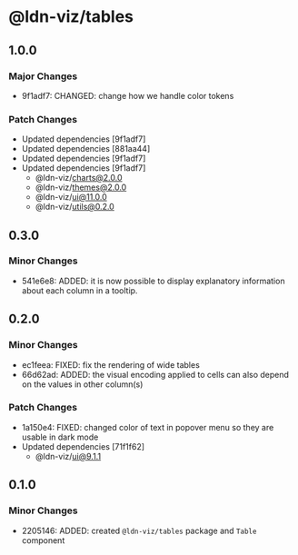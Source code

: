 # @ldn-viz/tables

## 1.0.0

### Major Changes

- 9f1adf7: CHANGED: change how we handle color tokens

### Patch Changes

- Updated dependencies [9f1adf7]
- Updated dependencies [881aa44]
- Updated dependencies [9f1adf7]
- Updated dependencies [9f1adf7]
  - @ldn-viz/charts@2.0.0
  - @ldn-viz/themes@2.0.0
  - @ldn-viz/ui@11.0.0
  - @ldn-viz/utils@0.2.0

## 0.3.0

### Minor Changes

- 541e6e8: ADDED: it is now possible to display explanatory information about each column in a tooltip.

## 0.2.0

### Minor Changes

- ec1feea: FIXED: fix the rendering of wide tables
- 66d62ad: ADDED: the visual encoding applied to cells can also depend on the values in other column(s)

### Patch Changes

- 1a150e4: FIXED: changed color of text in popover menu so they are usable in dark mode
- Updated dependencies [71f1f62]
  - @ldn-viz/ui@9.1.1

## 0.1.0

### Minor Changes

- 2205146: ADDED: created `@ldn-viz/tables` package and `Table` component
